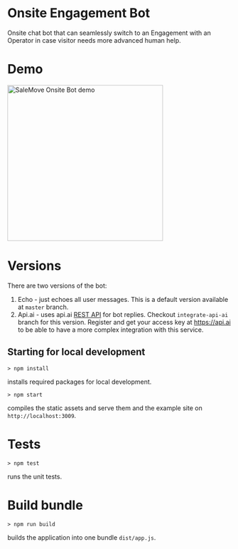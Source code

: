 # Onsite Engagement Bot

Onsite chat bot that can seamlessly switch to an Engagement with an Operator
in case visitor needs more advanced human help.

# Demo

<img src="https://github.com/salemove/onsite-bot-app/raw/master/demo.gif" alt="SaleMove Onsite Bot demo" width="350">

# Versions

There are two versions of the bot:

1. Echo - just echoes all user messages. This is a default version available at `master` branch.
2. Api.ai - uses api.ai [REST API](https://docs.api.ai/docs/reference) for bot replies. Checkout `integrate-api-ai` branch for this version.
Register and get your access key at https://api.ai to be able to have a more complex integration with this service.

## Starting for local development

`> npm install`

installs required packages for local development.

`> npm start`

compiles the static assets and serve them and the example site on `http://localhost:3009`.

# Tests

`> npm test`

runs the unit tests.

# Build bundle

`> npm run build`

builds the application into one bundle `dist/app.js`.
